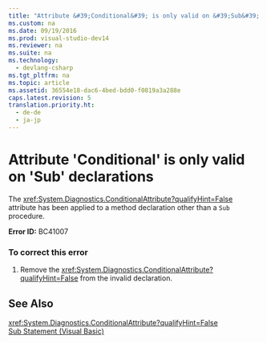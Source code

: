 ```yaml
---
title: "Attribute &#39;Conditional&#39; is only valid on &#39;Sub&#39; declarations"
ms.custom: na
ms.date: 09/19/2016
ms.prod: visual-studio-dev14
ms.reviewer: na
ms.suite: na
ms.technology: 
  - devlang-csharp
ms.tgt_pltfrm: na
ms.topic: article
ms.assetid: 36554e18-dac6-4bed-bdd0-f0819a3a288e
caps.latest.revision: 5
translation.priority.ht: 
  - de-de
  - ja-jp
---
```

# Attribute &#39;Conditional&#39; is only valid on &#39;Sub&#39; declarations
The <xref:System.Diagnostics.ConditionalAttribute?qualifyHint=False> attribute has been applied to a method declaration other than a `Sub` procedure.  
  
 **Error ID:** BC41007  
  
### To correct this error  
  
1.  Remove the <xref:System.Diagnostics.ConditionalAttribute?qualifyHint=False> from the invalid declaration.  
  
## See Also  
 <xref:System.Diagnostics.ConditionalAttribute?qualifyHint=False>   
 [Sub Statement (Visual Basic)](../Topic/Sub%20Statement%20\(Visual%20Basic\).md)